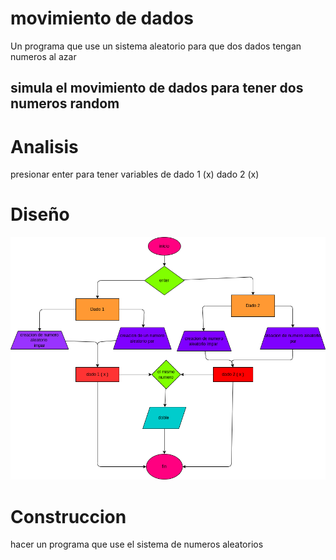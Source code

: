 # movimiento de dados
Un programa que use un sistema aleatorio para que dos dados tengan numeros al azar

## simula el movimiento de dados para tener dos numeros random

# Analisis 
presionar enter para tener variables de
dado 1 (x)
dado 2 (x)

# Diseño 
![diagrama de flujo](diagrama.png "diagrama de flujo")

# Construccion
hacer un programa que use el sistema de numeros aleatorios 

